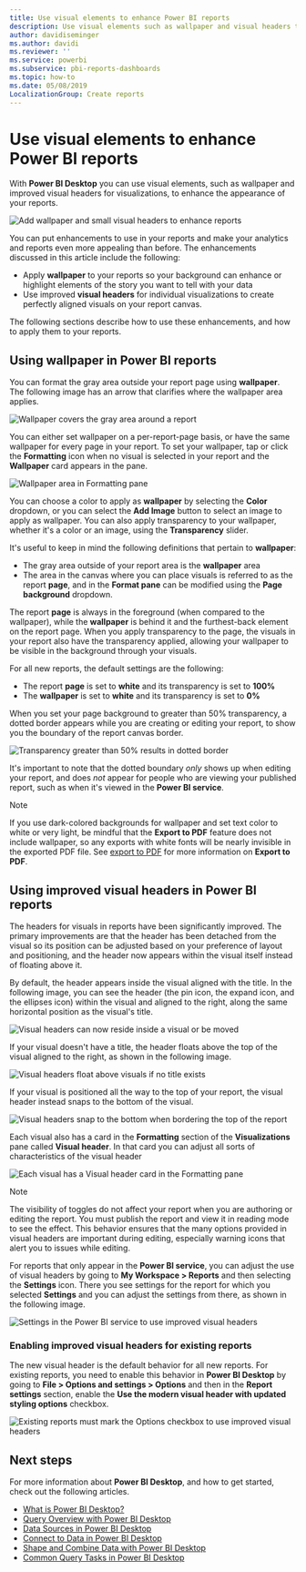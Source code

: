 ```yaml
---
title: Use visual elements to enhance Power BI reports
description: Use visual elements such as wallpaper and visual headers to enhance reports
author: davidiseminger
ms.author: davidi
ms.reviewer: ''
ms.service: powerbi
ms.subservice: pbi-reports-dashboards
ms.topic: how-to
ms.date: 05/08/2019
LocalizationGroup: Create reports
---
```

# Use visual elements to enhance Power BI reports

With **Power BI Desktop** you can use visual elements, such as wallpaper and improved visual headers for visualizations, to enhance the appearance of your reports.

![Add wallpaper and small visual headers to enhance reports](media/desktop-visual-elements-for-reports/visual-elements-for-reports_01.png)

You can put enhancements to use in your reports and make your analytics and reports even more appealing than before. The enhancements discussed in this article include the following: 

* Apply **wallpaper** to your reports so your background can enhance or highlight elements of the story you want to tell with your data
* Use improved **visual headers** for individual visualizations to create perfectly aligned visuals on your report canvas. 

The following sections describe how to use these enhancements, and how to apply them to your reports.

## Using wallpaper in Power BI reports

You can format the gray area outside your report page using **wallpaper**. The following image has an arrow that clarifies where the wallpaper area applies. 

![Wallpaper covers the gray area around a report](media/desktop-visual-elements-for-reports/visual-elements-for-reports_02.png)

You can either set wallpaper on a per-report-page basis, or have the same wallpaper for every page in your report. To set your wallpaper, tap or click the **Formatting** icon when no visual is selected in your report and the **Wallpaper** card appears in the pane.

![Wallpaper area in Formatting pane](media/desktop-visual-elements-for-reports/visual-elements-for-reports_03.png)

You can choose a color to apply as **wallpaper** by selecting the **Color** dropdown, or you can select the **Add Image** button to select an image to apply as wallpaper. You can also apply transparency to your wallpaper, whether it's a color or an image, using the **Transparency** slider.

It's useful to keep in mind the following definitions that pertain to **wallpaper**:

* The gray area outside of your report area is the **wallpaper** area
* The area in the canvas where you can place visuals is referred to as the report **page**, and in the **Format pane** can be modified using the **Page background** dropdown.

The report **page** is always in the foreground (when compared to the wallpaper), while the **wallpaper** is behind it and the furthest-back element on the report page. When you apply transparency to the page, the visuals in your report also have the transparency applied, allowing your wallpaper to be visible in the background through your visuals.

For all new reports, the default settings are the following:

* The report **page** is set to **white** and its transparency is set to **100%**
* The **wallpaper** is set to **white** and its transparency is set to **0%**

When you set your page background to greater than 50% transparency, a dotted border appears while you are creating or editing your report, to show you the boundary of the report canvas border. 

![Transparency greater than 50% results in dotted border](media/desktop-visual-elements-for-reports/visual-elements-for-reports_04.png)

It's important to note that the dotted boundary *only* shows up when editing your report, and does *not* appear for people who are viewing your published report, such as when it's viewed in the **Power BI service**.

> [!NOTE]
> If you use dark-colored backgrounds for wallpaper and set text color to white or very light, be mindful that the **Export to PDF** feature does not include wallpaper, so any exports with white fonts will be nearly invisible in the exported PDF file. See [export to PDF](desktop-export-to-pdf.md) for more information on **Export to PDF**.


## Using improved visual headers in Power BI reports

The headers for visuals in reports have been significantly improved. The primary improvements are that the header has been detached from the visual so its position can be adjusted based on your preference of layout and positioning, and the header now appears within the visual itself instead of floating above it. 

By default, the header appears inside the visual aligned with the title. In the following image, you can see the header (the pin icon, the expand icon, and the ellipses icon) within the visual and aligned to the right, along the same horizontal position as the visual's title.

![Visual headers can now reside inside a visual or be moved](media/desktop-visual-elements-for-reports/visual-elements-for-reports_05.png)

If your visual doesn't have a title, the header floats above the top of the visual aligned to the right, as shown in the following image. 

![Visual headers float above visuals if no title exists](media/desktop-visual-elements-for-reports/visual-elements-for-reports_07.png)

If your visual is positioned all the way to the top of your report, the visual header instead snaps to the bottom of the visual. 

![Visual headers snap to the bottom when bordering the top of the report](media/desktop-visual-elements-for-reports/visual-elements-for-reports_08.png)

Each visual also has a card in the **Formatting** section of the **Visualizations** pane called **Visual header**. In that card you can adjust all sorts of characteristics of the visual header

![Each visual has a Visual header card in the Formatting pane](media/desktop-visual-elements-for-reports/visual-elements-for-reports_09.png)

> [!NOTE]
> The visibility of toggles do not affect your report when you are authoring or editing the report. You must publish the report and view it in reading mode to see the effect. This behavior ensures that the many options provided in visual headers are important during editing, especially warning icons that alert you to issues while editing.

For reports that only appear in the **Power BI service**, you can adjust the use of visual headers by going to **My Workspace > Reports** and then selecting the **Settings** icon. There you see settings for the report for which you selected **Settings** and you can adjust the settings from there, as shown in the following image.

![Settings in the Power BI service to use improved visual headers](media/desktop-visual-elements-for-reports/visual-elements-for-reports_10.png)

### Enabling improved visual headers for existing reports

The new visual header is the default behavior for all new reports. For existing reports, you need to enable this behavior in **Power BI Desktop** by going to **File > Options and settings > Options** and then in the **Report settings** section, enable the **Use the modern visual header with updated styling options** checkbox.

![Existing reports must mark the Options checkbox to use improved visual headers](media/desktop-visual-elements-for-reports/visual-elements-for-reports_06.png)


## Next steps
For more information about **Power BI Desktop**, and how to get started, check out the following articles.

* [What is Power BI Desktop?](../fundamentals/desktop-what-is-desktop.md)
* [Query Overview with Power BI Desktop](../transform-model/desktop-query-overview.md)
* [Data Sources in Power BI Desktop](../connect-data/desktop-data-sources.md)
* [Connect to Data in Power BI Desktop](../connect-data/desktop-connect-to-data.md)
* [Shape and Combine Data with Power BI Desktop](../connect-data/desktop-shape-and-combine-data.md)
* [Common Query Tasks in Power BI Desktop](../transform-model/desktop-common-query-tasks.md)   
